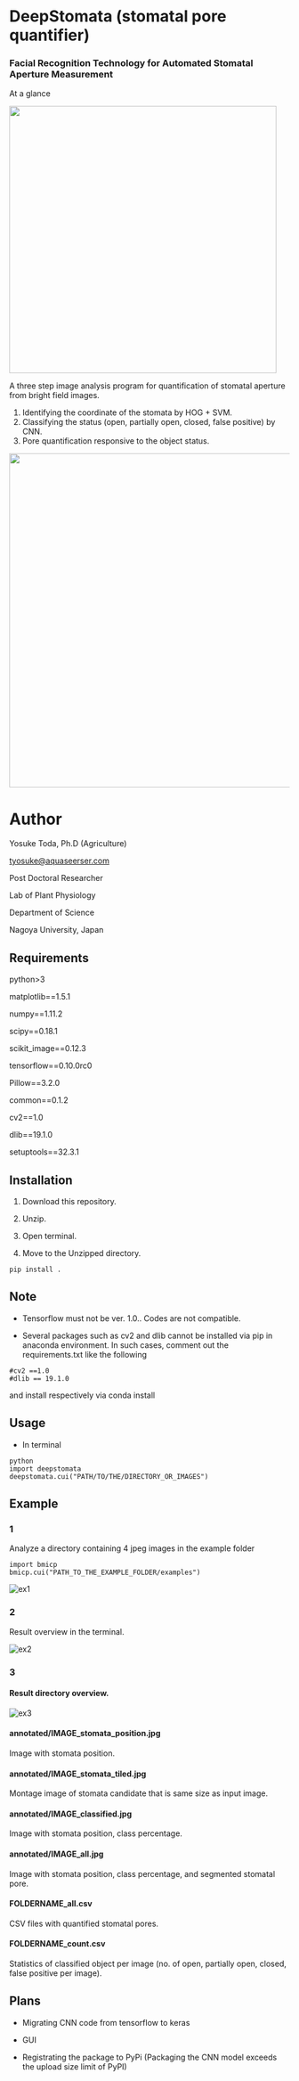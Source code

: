 
# DeepStomata (stomatal pore quantifier)
### Facial Recognition Technology for Automated Stomatal Aperture Measurement
At a glance

<img src="https://github.com/totti0223/deepstomata/blob/master/images/ataglance.jpg" width="480">


A three step image analysis program for quantification of stomatal aperture from bright field images.

1. Identifying the coordinate of the stomata by HOG + SVM.
2. Classifying the status (open, partially open, closed, false positive) by CNN.
3. Pore quantification responsive to the object status.

<img src="https://github.com/totti0223/deepstomata/blob/master/images/main.jpg" width="600">

# Author
Yosuke Toda, Ph.D (Agriculture)

tyosuke@aquaseerser.com

Post Doctoral Researcher

Lab of Plant Physiology

Department of Science

Nagoya University, Japan

## Requirements

python>3

matplotlib==1.5.1

numpy==1.11.2

scipy==0.18.1

scikit_image==0.12.3

tensorflow==0.10.0rc0

Pillow==3.2.0

common==0.1.2

cv2==1.0

dlib==19.1.0

setuptools==32.3.1

## Installation

1. Download this repository.

2. Unzip.

2. Open terminal.

3. Move to the Unzipped directory.

~~~~
pip install .
~~~~

## Note

- Tensorflow must not be ver. 1.0.. Codes are not compatible.

- Several packages such as cv2 and dlib cannot be installed via pip in anaconda environment. In such cases, comment out the requirements.txt like the following 

~~~~
#cv2 ==1.0
#dlib == 19.1.0
~~~~
and install respectively via conda install

## Usage

- In terminal

~~~~
python
import deepstomata
deepstomata.cui("PATH/TO/THE/DIRECTORY_OR_IMAGES")
~~~~

## Example

### 1
Analyze a directory containing 4 jpeg images in the example folder

~~~~
import bmicp
bmicp.cui("PATH_TO_THE_EXAMPLE_FOLDER/examples")
~~~~

![ex1](https://github.com/totti0223/stomata_quantifier/blob/master/images/e1.png)

### 2
Result overview in the terminal.

![ex2](https://github.com/totti0223/stomata_quantifier/blob/master/images/e2.png)

### 3

#### Result directory overview.
![ex3](https://github.com/totti0223/stomata_quantifier/blob/master/images/e3.png)

#### annotated/IMAGE_stomata_position.jpg
Image with stomata position.

#### annotated/IMAGE_stomata_tiled.jpg
Montage image of stomata candidate that is same size as input image.

#### annotated/IMAGE_classified.jpg
Image with stomata position, class percentage.

#### annotated/IMAGE_all.jpg
Image with stomata position, class percentage, and segmented stomatal pore.

#### FOLDERNAME_all.csv
CSV files with quantified stomatal pores.

#### FOLDERNAME_count.csv
Statistics of classified object per image (no. of open, partially open, closed, false positive per image).

## Plans

- Migrating CNN code from tensorflow to keras

- GUI

- Registrating the package to PyPi (Packaging the CNN model exceeds the upload size limit of PyPI)